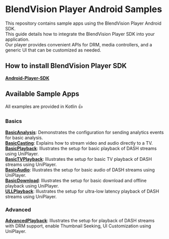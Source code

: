 # BlendVision Player Android Samples

This repository contains sample apps using the BlendVision Player Android SDK.  
This guide details how to integrate the BlendVision Player SDK into your application.  
Our player provides convenient APIs for DRM, media controllers, and a generic UI that can be customized as needed.

## How to install BlendVision Player SDK
[**Android-Player-SDK**](https://github.com/BlendVision/Android-Player-SDK)

## Available Sample Apps

All examples are provided in Kotlin :+1:

### Basics

[**BasicAnalysis**](https://github.com/BlendVision/Android-Player-SDK/blob/main/BasicAnalysis):
Demonstrates the configuration for sending analytics events for basic analysis.  
[**BasicCasting**](https://github.com/BlendVision/Android-Player-SDK/blob/main/BasicCasting):
Explains how to stream video and audio directly to a TV.  
[**BasicPlayback**](https://github.com/BlendVision/Android-Player-SDK/blob/main/BasicPlayback):
Illustrates the setup for basic playback of DASH streams using UniPlayer.  
[**BasicTVPlayback**](https://github.com/BlendVision/Android-Player-SDK/blob/main/BasicTVPlayback):
Illustrates the setup for basic TV playback of DASH streams using UniPlayer.  
[**BasicAudio**](https://github.com/BlendVision/Android-Player-SDK/blob/main/BasicAudio):
Illustrates the setup for basic audio of DASH streams using UniPlayer.  
[**BasicDownload**](https://github.com/BlendVision/Android-Player-SDK/blob/main/BasicDownload):
Illustrates the setup for basic download and offline playback using UniPlayer.  
[**ULLPlayback**](https://github.com/BlendVision/Android-Player-SDK/blob/main/ULLPlayback):
Illustrates the setup for ultra-low latency playback of DASH streams using UniPlayer.  

### Advanced

[**AdvancedPlayback**](https://github.com/BlendVision/Android-Player-SDK/blob/main/AdvancedPlayback): Illustrates
the setup for playback of DASH streams with DRM support, enable Thumbnail Seeking, UI Customization
using UniPlayer.


